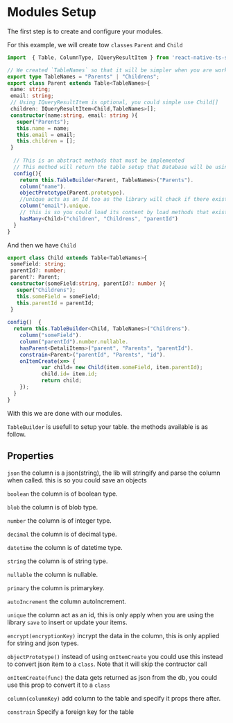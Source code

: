 # Modules Setup
The first step is to create and configure your modules.

For this example, we will create tow `classes` `Parent` and `Child`

```ts
import  { Table, ColumnType, IQueryResultItem } from 'react-native-ts-sqlite-orm'

// We created `TableNames` so that it will be simpler when you are working in typescript
export type TableNames = "Parents" | "Childrens";
export class Parent extends Table<TableNames>{
 name: string;
 email: string;
 // Using IQueryResultItem is optional, you could simple use Child[]
 children: IQueryResultItem<Child,TableNames>[];
 constructor(name:string, email: string ){
   super("Parents");
   this.name = name;
   this.email = email;
   this.children = [];
 }
  
  // This is an abstract methods that must be implemented
  // This method will return the table setup that Database will be using later.
  config(){ 
    return this.TableBuilder<Parent, TableNames>("Parents").
    column("name").
    objectPrototype(Parent.prototype).
    //unique acts as an Id too as the library will chack if there exist an item with the same field value and will update instead.
    column("email").unique.
    // this is so you could load its content by load methods that exist in table
    hasMany<Child>("children", "Childrens", "parentId")
  }
}

```

And then we have `Child`

```ts
export class Child extends Table<TableNames>{
 someField: string;
 parentId?: number;
 parent?: Parent;
 constructor(someField:string, parentId?: number ){
   super("Childrens");
   this.someField = someField;
   this.parentId = parentId;
 }
  
config()  {
  return this.TableBuilder<Child, TableNames>("Childrens").
    column("someField").
    column("parentId").number.nullable.
    hasParent<DetaliItems>("parent", "Parents", "parentId").
    constrain<Parent>("parentId", "Parents", "id").
    onItemCreate(x=> {
           var child= new Child(item.someField, item.parentId);
           child.id= item.id;
           return child;
    });
  }
}
```

With this we are done with our modules.

`TableBuilder` is usefull to setup your table. the methods available is as follow.


## Properties

`json` the column is a json(string), the lib will stringify and parse the column when called. this is so you could save an objects

`boolean` the column is of boolean type.

`blob` the column is of blob type.

`number` the column is of integer type.

`decimal` the column is of decimal type.

`datetime` the column is of datetime type.

`string` the column is of string type.

`nullable` the column is nullable.

`primary` the column is primarykey.

`autoIncrement` the column autoIncrement.

`unique` the column act as an id, this is only apply when you are using the library `save` to insert or update your items.

`encrypt(encryptionKey)` incrypt the data in the column, this is only applied for string and json types.

`objectPrototype()` instead of using `onItemCreate` you could use this instead to convert json item to a `class`. Note that it will skip the contructor call

`onItemCreate(func)` the data gets returned as json from the db, you could use this prop to convert it to a `class`

`column(columnKey)` add column to the table and specify it props there after.

`constrain` Specify a foreign key for the table
